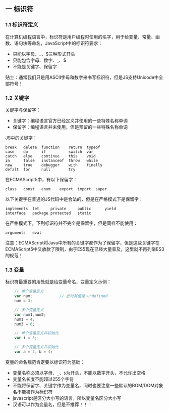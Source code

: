 ## 一 标识符

### 1.1 标识符定义

在计算机编程语言中，标识符是用户编程时使用的名字，用于给变量、常量、函数、语句块等命名，JavaScript中的标识符要求：
- 只能以字母、_、$三种形式开头
- 只能包含字母、数字、_、$
- 不能是关键字、保留字

贴士：通常我们只是用ASCII字母和数字来书写标识符，但是JS支持Unicode中全部符号！

### 1.2 关键字

关键字与保留字：
- 关键字：编程语言官方已经定义并使用的一些特殊名称单词
- 保留字：编程语言并未使用，但是预留的一些特殊名称单词

JS中的关键字：
```
break   delete  function    return  typeof
case    do      if          switch  var
catch   else    continue    this    void
in      false   instanceof  throw   while
new     true    debugger    with    finally
defalt  for     null        try  
```

在ECMAScript5中，有以下保留字：
```
class   const   enum    export  import  super
```

以下关键字在普通的JS代码中是合法的，但是在严格模式下是保留字：
```
implements  let     private     public      yield
interface   package protected   static
```

在严格模式下，下列标识符并不完全是保留字，但是同样不能使用：
```
arguments   eval
```

注意：ECMAScript将Java中所有的关键字都作为了保留字，但是这些关键字在ECMAScript5中又放款了限制，由于ES5现在已经大量普及，这里就不再列举ES3的规范！

### 1.3 变量

标识符最重要的用处就是给变量命名，变量定义示例：
```js
    // 单个变量定义
    var num;            // 此时其值是 undefined
    num = 3;

    // 多个变量定义
    var num1,num2;
    num1 = 4;
    num2 = 6;

    // 单个变量定义并初始化
    var i = 3;

    // 多个变量定义并初始化
    var a = 3, b = 4;
```

变量的命名规范肯定要以标识符为基础：
- 变量名称必须以字母、`_`、`$`为开头，不能以数字开头，不允许出空格
- 变量名长度不能超过255个字符
- 不能将保留字、关键字作为变量名，同时也要注意一些默认的BOM/DOM对象名不能被作为标识符
- javascript是区分大小写的语言，所以变量名区分大小写
- 汉语可以作为变量名，但是不推荐！！！